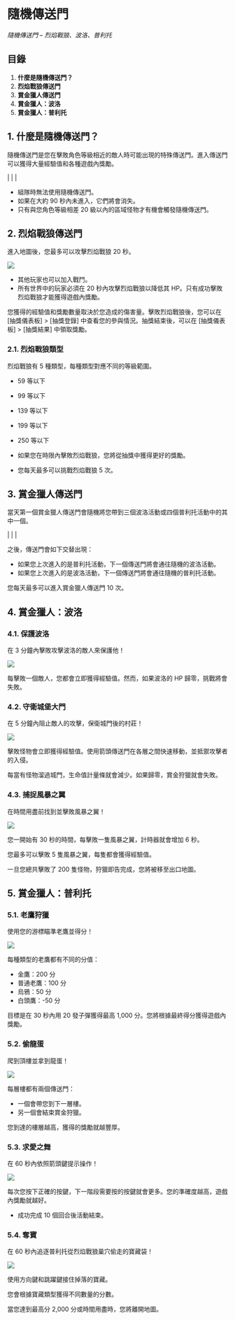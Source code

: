 # 隨機傳送門
*隨機傳送門 – 烈焰戰狼、波洛、普利托*

## 目錄
1.  **什麼是隨機傳送門？**
2.  **烈焰戰狼傳送門**
3.  **賞金獵人傳送門**
4.  **賞金獵人：波洛**
5.  **賞金獵人：普利托**
## 1. 什麼是隨機傳送門？

隨機傳送門是您在擊敗角色等級相近的敵人時可能出現的特殊傳送門。進入傳送門可以獲得大量經驗值和各種遊戲內獎勵。

|  |  |

*   組隊時無法使用隨機傳送門。
*   如果在大約 90 秒內未進入，它們將會消失。
*   只有與您角色等級相差 20 級以內的區域怪物才有機會觸發隨機傳送門。
## 2. 烈焰戰狼傳送門

進入地圖後，您最多可以攻擊烈焰戰狼 20 秒。

![](images/msn-101/beginners-guide/monster-and-dungeon/image_1747236317208_502.png)

*   其他玩家也可以加入戰鬥。
*   所有世界中的玩家必須在 20 秒內攻擊烈焰戰狼以降低其 HP。只有成功擊敗烈焰戰狼才能獲得遊戲內獎勵。

您獲得的經驗值和獎勵數量取決於您造成的傷害量。擊敗烈焰戰狼後，您可以在 \[抽獎儀表板\] > \[抽獎登錄\] 中查看您的參與情況。抽獎結束後，可以在 \[抽獎儀表板\] > \[抽獎結果\] 中領取獎勵。

### 2.1. 烈焰戰狼類型

烈焰戰狼有 5 種類型，每種類型對應不同的等級範圍。

*   59 等以下
*   99 等以下
*   139 等以下
*   199 等以下
*   250 等以下

*   如果您在時限內擊敗烈焰戰狼，您將從抽獎中獲得更好的獎勵。
*   您每天最多可以挑戰烈焰戰狼 5 次。
## 3. 賞金獵人傳送門

當天第一個賞金獵人傳送門會隨機將您帶到三個波洛活動或四個普利托活動中的其中一個。

|  |  |

之後，傳送門會如下交替出現：

*   如果您上次進入的是普利托活動，下一個傳送門將會通往隨機的波洛活動。
*   如果您上次進入的是波洛活動，下一個傳送門將會通往隨機的普利托活動。

您每天最多可以進入賞金獵人傳送門 10 次。

## 4. 賞金獵人：波洛
### 4.1. 保護波洛

在 3 分鐘內擊敗攻擊波洛的敵人來保護他！

![](images/msn-101/beginners-guide/monster-and-dungeon/image_1747236317208_834.png)

每擊敗一個敵人，您都會立即獲得經驗值。然而，如果波洛的 HP 歸零，挑戰將會失敗。

### 4.2. 守衛城堡大門

在 5 分鐘內阻止敵人的攻擊，保衛城門後的村莊！

![](images/msn-101/beginners-guide/monster-and-dungeon/image_1747236317208_955.png)

擊敗怪物會立即獲得經驗值。使用箭頭傳送門在各層之間快速移動，並抵禦攻擊者的入侵。

每當有怪物溜過城門，生命值計量條就會減少。如果歸零，賞金狩獵就會失敗。

### 4.3. 捕捉風暴之翼

在時間用盡前找到並擊敗風暴之翼！

![](images/msn-101/beginners-guide/monster-and-dungeon/image_1747236317208_755.png)

您一開始有 30 秒的時間，每擊敗一隻風暴之翼，計時器就會增加 6 秒。

您最多可以擊敗 5 隻風暴之翼，每隻都會獲得經驗值。

一旦您總共擊敗了 200 隻怪物，狩獵即告完成，您將被移至出口地圖。

## 5. 賞金獵人：普利托
### 5.1. 老鷹狩獵

使用您的游標瞄準老鷹並得分！

![](images/msn-101/beginners-guide/monster-and-dungeon/image_1747236317208_858.png)

每種類型的老鷹都有不同的分值：

*   金鷹：200 分
*   普通老鷹：100 分
*   烏鴉：50 分
*   白頭鷹：-50 分

目標是在 30 秒內用 20 發子彈獲得最高 1,000 分。您將根據最終得分獲得遊戲內獎勵。

### 5.2. 偷龍蛋

爬到頂樓並拿到龍蛋！

![](images/msn-101/beginners-guide/monster-and-dungeon/image_1747236317208_796.png)

每層樓都有兩個傳送門：

*   一個會帶您到下一層樓。
*   另一個會結束賞金狩獵。

您到達的樓層越高，獲得的獎勵就越豐厚。

### 5.3. 求愛之舞

在 60 秒內依照箭頭鍵提示操作！

![](images/msn-101/beginners-guide/monster-and-dungeon/image_1747236317208_296.png)

每次您按下正確的按鍵，下一階段需要按的按鍵就會更多。您的準確度越高，遊戲內獎勵就越好。

*   成功完成 10 個回合後活動結束。
### 5.4. 奪寶

在 60 秒內追逐普利托從烈焰戰狼巢穴偷走的寶藏袋！

![](images/msn-101/beginners-guide/monster-and-dungeon/image_1747236317208_47.png)

使用方向鍵和跳躍鍵接住掉落的寶藏。

您會根據寶藏類型獲得不同數量的分數。

當您達到最高分 2,000 分或時間用盡時，您將離開地圖。